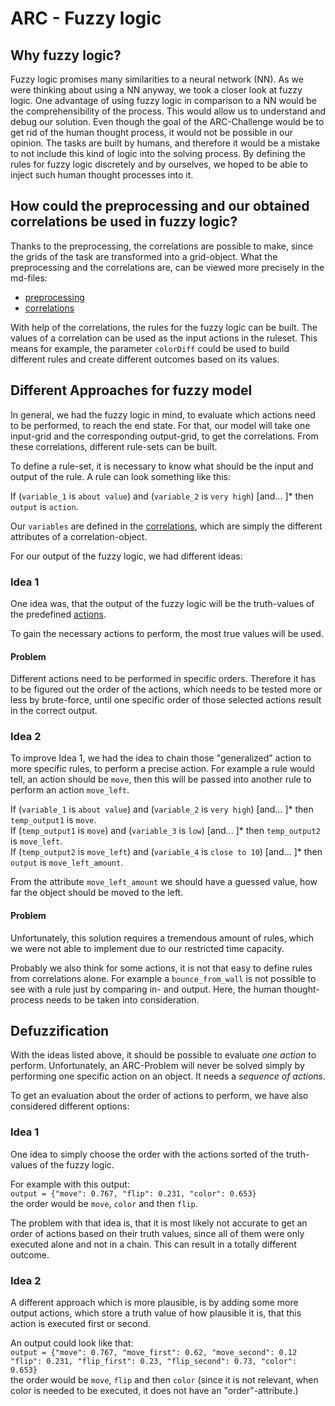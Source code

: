 # ARC - Fuzzy logic
## Why fuzzy logic?

Fuzzy logic promises many similarities to a neural network (NN). As we were thinking about using a NN anyway, we took a closer
look at fuzzy logic. One advantage of using fuzzy logic in comparison to a NN would be the comprehensibility of the process.
This would allow us to understand and debug our solution.
Even though the goal of the ARC-Challenge would be to get rid of the human thought process, it would not be possible in our opinion.
The tasks are built by humans, and therefore it would be a mistake to not include this kind of logic into the solving process.
By defining the rules for fuzzy logic discretely and by ourselves, we hoped to  be able to inject such human thought processes into it. 


## How could the preprocessing and our obtained correlations be used in fuzzy logic?
Thanks to the preprocessing, the correlations are possible to make, since the grids of the task are transformed into a grid-object.
What the preprocessing and the correlations are, can be viewed more precisely in the md-files:
- [preprocessing](preprocessing.md)
- [correlations](correlations.md)

With help of the correlations, the rules for the fuzzy logic can be built.
The values of a correlation can be used as the input actions in the ruleset.
This means for example, the parameter `colorDiff` could be used to build different rules and create different outcomes based on its values.

## Different Approaches for fuzzy model
In general, we had the fuzzy logic in mind, to evaluate which actions need to be performed, to reach the end state.
For that, our model will take one input-grid and the corresponding output-grid, to get the correlations. From these correlations, different rule-sets can be built.

To define a rule-set, it is necessary to know what should be the input and output of the rule.
A  rule can look something like this:

If (`variable_1` is `about value`) and (`variable_2` is `very high`) [and... ]* then `output` is `action`.

Our `variables` are defined in the [correlations](correlations.md#correlation-attributes), which are simply the different attributes of a correlation-object.

For our output of the fuzzy logic, we had different ideas:

### Idea 1
One idea was, that the output of the fuzzy logic will be the truth-values of the predefined [actions](README.md#implemented-methods).

To gain the necessary actions to perform, the most true values will be used. 

#### Problem
Different actions need to be performed in specific orders.
Therefore it has to be figured out the order of the actions, which needs to be tested more or less by brute-force, until one specific order of those selected actions result in the correct output.

### Idea 2
To improve Idea 1, we had the idea to chain those "generalized" action to more specific rules, to perform a precise action.
For example a rule would tell, an action should be `move`, then this will be passed into another rule to perform an action `move_left`.

If (`variable_1` is `about value`) and (`variable_2` is `very high`) [and... ]* then `temp_output1` is `move`.
</br>
If (`temp_output1` is `move`) and (`variable_3` is `low`) [and... ]* then `temp_output2` is `move_left`.
</br>
If (`temp_output2` is `move_left`) and (`variable_4` is `close to 10`) [and... ]* then `output` is `move_left_amount`.

From the attribute `move_left_amount` we should have a guessed value, how far the object should be moved to the left.

#### Problem
Unfortunately, this solution requires a tremendous amount of rules, which we were not able to implement due to our restricted time capacity.

Probably we also think for some actions, it is not that easy to define rules from correlations alone. For example a `bounce_from_wall` is not possible to see with a rule just by comparing in- and output.
Here, the human thought-process needs to be taken into consideration. 

## Defuzzification
With the ideas listed above, it should be possible to evaluate *one action* to perform.
Unfortunately, an ARC-Problem will never be solved simply by performing one specific action on an object.
It needs a *sequence of actions*.

To get an evaluation about the order of actions to perform, we have also considered different options:

### Idea 1
One idea to simply choose the order with the actions sorted of the truth-values of the fuzzy logic.

For example with this output: <br>
`output = {"move": 0.767, "flip": 0.231, "color": 0.653}` <br>
the order would be `move`, `color` and then `flip`.

The problem with that idea is, that it is most likely not accurate to get an order of actions based on their truth values, since all of them were only executed alone and not in a chain.
This can result in a totally different outcome.


### Idea 2
A different approach which is more plausible, is by adding some more output actions, which store a truth value of how plausible it is, that this action is executed first or second.

An output could look like that: <br>
`output = {"move": 0.767, "move_first": 0.62, "move_second": 0.12 "flip": 0.231, "flip_first": 0.23, "flip_second": 0.73, "color": 0.653}` <br>
the order would be `move`, `flip` and then `color` (since it is not relevant, when color is needed to be executed, it does not have an "order"-attribute.)

